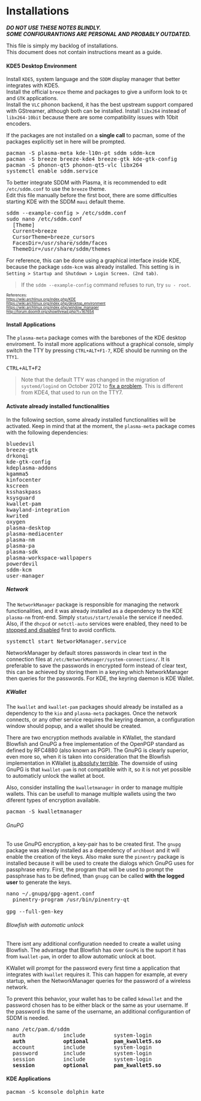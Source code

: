 # Installations

***DO NOT USE THESE NOTES BLINDLY.***  
***SOME CONFIGURANTIONS ARE PERSONAL AND PROBABLY OUTDATED.***

This file is simply my backlog of installations.  
This document does not contain instructions meant as a guide.

#### KDE5 Desktop Environment

Install `KDE5`, system language and the `SDDM` display manager that better integrates with KDE5.  
Install the official `breeze` theme and packages to give a uniform look to `Qt` and `GTK` applications.  
Install the `VLC` phonon backend, it has the best upstream support compared with GStreamer, although both can be installed.   Install `libx264` instead of `libx264-10bit` because there are some compatibility issues with 10bit encoders.  

If the packages are not installed on a **single call** to pacman, some of the packages explicitly set in here will be prompted.

<pre>
pacman -S plasma-meta kde-l10n-pt sddm sddm-kcm
pacman -S breeze breeze-kde4 breeze-gtk kde-gtk-config 
pacman -S phonon-qt5 phonon-qt5-vlc libx264
systemctl enable sddm.service
</pre>

To better integrate SDDM with Plasma, it is recommended to edit `/etc/sddm.conf` to use the `breeze` theme.  
Edit this file manually before the first boot, there are some difficulties starting KDE with the SDDM `maui` default theme.  

<pre>
sddm --example-config > /etc/sddm.conf
sudo nano /etc/sddm.conf
  [Theme]
  Current=breeze
  CursorTheme=breeze_cursors
  FacesDir=/usr/share/sddm/faces
  ThemeDir=/usr/share/sddm/themes
</pre>

For reference, this can be done using a graphical interface inside KDE, because the package `sddm-kcm` was already installed. This setting is in `Setting > Startup and Shutdown > Login Screen. (2nd tab)`.

> If the `sddm --example-config` command refuses to run, try `su - root`.

<sub><sup>
References:  
https://wiki.archlinux.org/index.php/KDE  
https://wiki.archlinux.org/index.php/desktop_environment  
https://wiki.archlinux.org/index.php/window_manager  
http://forum.doom9.org/showthread.php?t=167654
</sup></sub>

#### Install Applications

The `plasma-meta` package comes with the barebones of the KDE desktop enviroment. To install more applications without a graphical console, simply switch the TTY by pressing `CTRL+ALT+F1-7`, KDE should be running on the `TTY1`.

<pre>
CTRL+ALT+F2
</pre>

> Note that the default TTY was changed in the migration of `systemd/logind` on October 2012 to [fix a problem](https://bugs.archlinux.org/task/32206). This is different from KDE4, that used to run on the TTY7.

#### Activate already installed functionalities

In the following section, some already installed functionalities will be activated.
Keep in mind that at the moment, the `plasma-meta` package comes with the following dependencies:

<pre>
bluedevil
breeze-gtk
drkonqi
kde-gtk-config
kdeplasma-addons
kgamma5
kinfocenter
kscreen
ksshaskpass
ksysguard
kwallet-pam
kwayland-integration
kwrited
oxygen
plasma-desktop
plasma-mediacenter
plasma-nm
plasma-pa
plasma-sdk
plasma-workspace-wallpapers
powerdevil
sddm-kcm
user-manager
</pre>

##### Network

The `NetworkManager` package is responsible for managing the network functionalities, and it was already installed as a dependency to the KDE `plasma-nm` front-end. Simply `status/start/enable` the service if needed. Also, if the `dhcpcd` or `netctl-auto` services were enabled, they need to be [stopped and disabled](https://github.com/Tenza/configurations/blob/master/ArchLinux%20Installation/2%20-%20Base%20System%20Configuration.md#optional-not-recommended-start-network-connections-at-boot) first to avoid conflicts.

<pre>
systemctl start NetworkManager.service
</pre>

NetworkManager by default stores passwords in clear text in the connection files at `/etc/NetworkManager/system-connections/`.
It is preferable to save the passwords in encrypted form instead of clear text, this can be achieved by storing them in a keyring which NetworkManager then queries for the passwords. For KDE, the keyring daemon is KDE Wallet.

##### KWallet

The `kwallet` and `kwallet-pam` packages should already be installed as a dependency to the `kio` and `plasma-meta` packages. Once the network connects, or any other service requires the keyring deamon, a configuration window should popup, and a wallet should be created. 

There are two encryption methods available in KWallet, the standard Blowfish and GnuPG a free implementation of the OpenPGP standard as defined by RFC4880 (also known as PGP). The GnuPG is clearly superior, even more so, when it is taken into consideration that the Blowfish implementation in KWallet [is absoluty terrible](http://security.stackexchange.com/questions/43988/security-of-the-kwallet-password-encrypting-application). The downside of using GnuPG is that `kwallet-pam` is not compatible with it, so it is not yet possible to automaticly unlock the wallet at boot.

Also, consider installing the `kwalletmanager` in order to manage multiple wallets. This can be usefull to manage multiple wallets using the two diferent types of encryption available.

<pre>
pacman -S kwalletmanager
</pre>

###### GnuPG

To use GnuPG encryption, a key-pair has to be created first. The `gnupg` package was already installed as a dependency of `archboot` and it will enable the creation of the keys. Also make sure the `pinentry` package is installed because it will be used to create the dialogs which GnuPG uses for passphrase entry. First, the program that will be used to prompt the passphrase has to be defined, than `gnupg` can be called **with the logged user** to generate the keys.

<pre>
nano ~/.gnupg/gpg-agent.conf
  pinentry-program /usr/bin/pinentry-qt
  
gpg --full-gen-key
</pre>

###### Blowfish with automatic unlock

There isnt any additional configuration needed to create a wallet using Blowfish. The advantage that Blowfish has over `GnuPG` is the suport it has from `kwallet-pam`, in order to allow automatic unlock at boot. 

KWallet will prompt for the password every first time a application that integrates with `kwallet` requires it. This can happen for example, at every startup, when the NetworkManager queries for the password of a wireless network. 

To prevent this behavior, your wallet has to be called `kdewallet` and the password chosen has to be either black or the same as your username. If the password is the same of the username, an additional configurantion of SDDM is needed.

<pre>
nano /etc/pam.d/sddm
  auth            include         system-login
  <b>auth            optional        pam_kwallet5.so</b>
  account         include         system-login
  password        include         system-login
  session         include         system-login
  <b>session         optional        pam_kwallet5.so</b>
</pre>

#### KDE Applications

<pre>
pacman -S kconsole dolphin kate
</pre>

